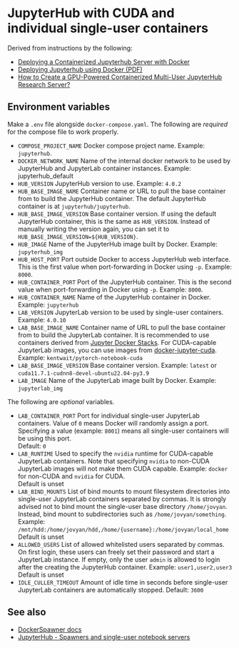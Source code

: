 # JupyterHub with CUDA and individual single-user containers

Derived from instructions by the following:
- [Deploying a Containerized Jupyterhub Server with Docker](https://opendreamkit.org/2018/10/17/jupyterhub-docker/)
- [Deploying Jupyterhub using Docker (PDF)](https://www.pharmasug.org/proceedings/china2022/AT/Pharmasug-China-2022-AT153.pdf)
- [How to Create a GPU-Powered Containerized Multi-User JupyterHub Research Server?](https://tustunkok.github.io/tutorial/notes-to-myself/vps/2020/05/16/how-to-create-a-gpu-powered-containerized-multi-user-jupyterhub-research-server.html)

## Environment variables

Make a `.env` file alongside `docker-compose.yaml`.
The following are *required* for the compose file to work properly.
- `COMPOSE_PROJECT_NAME`
Docker compose project name. Example: `jupyterhub`.
- `DOCKER_NETWORK_NAME`
Name of the internal docker network to be used by JupyterHub and JupyterLab container instances.
Example: jupyterhub_default
- `HUB_VERSION`
JupyterHub version to use. Example: `4.0.2`
- `HUB_BASE_IMAGE_NAME`
Container name or URL to pull the base container from to build the JupyterHub container.
The default JupyterHub container is at `jupyterhub/jupyterhub`.
- `HUB_BASE_IMAGE_VERSION`
Base container version. If using the default JupyterHub container, this is the same as `HUB_VERSION`.
Instead of manually writing the version again, you can set it to `HUB_BASE_IMAGE_VERSION=${HUB_VERSION}`.
- `HUB_IMAGE`
Name of the JupyterHub image built by Docker. Example: `jupyterhub_img`
- `HUB_HOST_PORT`
Port outside Docker to access JupyterHub web interface.
This is the first value when port-forwarding in Docker using `-p`. Example: `8000`.
- `HUB_CONTAINER_PORT`
Port of the JupyterHub container.
This is the second value when port-forwarding in Docker using `-p`. Example: `8000`.
- `HUB_CONTAINER_NAME`
Name of the JupyterHub container in Docker. Example: `jupyterhub`
- `LAB_VERSION`
JupyterLab version to be used by single-user containers.
Example: `4.0.10` 
- `LAB_BASE_IMAGE_NAME`
Container name of URL to pull the base container from to build the JupyterLab container.
It is recommended to use containers derived from [Jupyter Docker Stacks](https://github.com/jupyter/docker-stacks/tree/main).
For CUDA-capable JupyterLab images, you can use images from [docker-jupyter-cuda](https://github.com/kentwait/docker-jupyter-cuda).
Example: `kentwait/pytorch-notebook-cuda`
- `LAB_BASE_IMAGE_VERSION`
Base container version. Example: `latest` or `cuda11.7.1-cudnn8-devel-ubuntu22.04-py3.9`
- `LAB_IMAGE`
Name of the JupyterLab image built by Docker. Example: `jupyterlab_img`

The following are *optional* variables.
- `LAB_CONTAINER_PORT`
Port for individual single-user JupyterLab containers.
Value of `0` means Docker will randomly assign a port.
Specifying a value (example: `8001`) means all single-user containers will be using this port.  
Default: `0`
- `LAB_RUNTIME`
Used to specify the `nvidia` runtime for CUDA-capable JupyterLab containers.
Note that specifying `nvidia` to non-CUDA JupyterLab images will not make them CUDA capable.
Example: `docker` for non-CUDA and `nvidia` for CUDA.  
Default is unset
- `LAB_BIND_MOUNTS`
List of bind mounts to mount filesystem directories into single-user JupyterLab containers separated by commas.
It is strongly advised not to bind mount the single-user base directory `/home/jovyan`.
Instead, bind mount to subdirectories such as `/home/jovyan/something`.
Example: `/mnt/hdd:/home/jovyan/hdd,/home/{username}:/home/jovyan/local_home`  
Default is unset
- `ALLOWED_USERS`
List of allowed whitelisted users separated by commas.
On first login, these users can freely set their password and start a JupyterLab instance.
If empty, only the user `admin` is allowed to login after the creating the JupyterHub container.
Example: `user1,user2,user3`  
Default is unset
- `IDLE_CULLER_TIMEOUT`
Amount of idle time in seconds before single-user JupyterLab containers are automatically stopped.
Default: `3600`

## See also
- [DockerSpawner docs](https://jupyterhub-dockerspawner.readthedocs.io/en/latest/index.html)
- [JupyterHub - Spawners and single-user notebook servers](https://jupyterhub.readthedocs.io/en/stable/tutorial/getting-started/spawners-basics.html)
